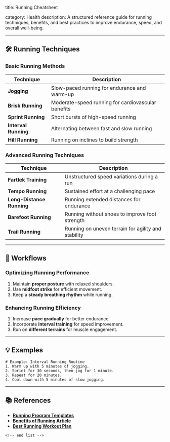 title: Running Cheatsheet

category: Health
description: A structured reference guide for running techniques, benefits, and best practices to improve endurance, speed, and overall well-being.

---

## 🛠️ Running Techniques

### **Basic Running Methods**

| Technique                  | Description                                        |
| -------------------------- | -------------------------------------------------- |
| **Jogging**          | Slow-paced running for endurance and warm-up       |
| **Brisk Running**    | Moderate-speed running for cardiovascular benefits |
| **Sprint Running**   | Short bursts of high-speed running                 |
| **Interval Running** | Alternating between fast and slow running          |
| **Hill Running**     | Running on inclines to build strength              |

### **Advanced Running Techniques**

| Technique                       | Description                                         |
| ------------------------------- | --------------------------------------------------- |
| **Fartlek Training**      | Unstructured speed variations during a run          |
| **Tempo Running**         | Sustained effort at a challenging pace              |
| **Long-Distance Running** | Running extended distances for endurance            |
| **Barefoot Running**      | Running without shoes to improve foot strength      |
| **Trail Running**         | Running on uneven terrain for agility and stability |

---

## 🔄 Workflows

### **Optimizing Running Performance**

1. Maintain **proper posture** with relaxed shoulders.
2. Use **midfoot strike** for efficient movement.
3. Keep a **steady breathing rhythm** while running.

### **Enhancing Running Efficiency**

1. Increase **pace gradually** for better endurance.
2. Incorporate **interval training** for speed improvement.
3. Run on **different terrains** for muscle engagement.

---

## 💡 Examples

```plaintext
# Example: Interval Running Routine
1. Warm up with 5 minutes of jogging.  
2. Sprint for 30 seconds, then jog for 1 minute.  
3. Repeat for 20 minutes.  
4. Cool down with 5 minutes of slow jogging.  
```

---

## 📚 References

- **[Running Program Templates](https://www.templateroller.com/tags/107973-running-program/)**
- **[Benefits of Running Article](https://www.template.net/edit-online/363231/benefits-of-running-article)**
- **[Best Running Workout Plan](https://therunexperience.com/the-only-running-plan-you-need/)**

```
<!-- end list -->
```

